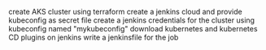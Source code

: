 create AKS cluster using terraform
create a jenkins cloud and provide kubeconfig as secret file
create a jenkins credentials for the cluster using kubeconfig named "mykubeconfig"
download kubernetes and kubernetes CD plugins on jenkins
write a jenkinsfile for the job
